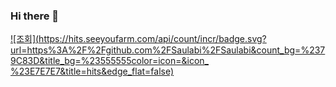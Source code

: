 ### Hi there 👋

<!--
**Saulabi/Saulabi** is a ✨ _special_ ✨ repository because its `README.md` (this file) appears on your GitHub profile.

Here are some ideas to get you started:

- 🔭 I’m currently working on ...
- 🌱 I’m currently learning ...
- 👯 I’m looking to collaborate on ...
- 🤔 I’m looking for help with ...
- 💬 Ask me about ...
- 📫 How to reach me: ...
- 😄 Pronouns: ...
- ⚡ Fun fact: ...
-->

[![조회](https://hits.seeyoufarm.com/api/count/incr/badge.svg?url=https%3A%2F%2Fgithub.com%2FSaulabi%2FSaulabi&count_bg=%2379C83D&title_bg=%23555555color=icon=&icon_ %23E7E7E7&title=hits&edge_flat=false)](https://hits.seeyoufarm.com)
